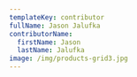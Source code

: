 ```yaml
---
templateKey: contributor
fullName: Jason Jalufka
contributorName:
  firstName: Jason
  lastName: Jalufka
image: /img/products-grid3.jpg
---
```

